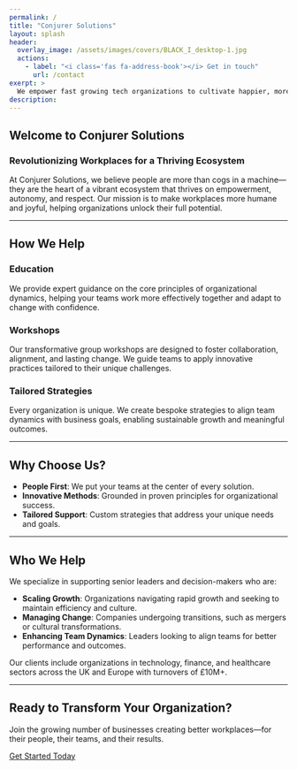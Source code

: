 ```yaml
---
permalink: /
title: "Conjurer Solutions"
layout: splash
header: 
  overlay_image: /assets/images/covers/BLACK_I_desktop-1.jpg
  actions: 
    - label: "<i class='fas fa-address-book'></i> Get in touch"
      url: /contact
exerpt: >
  We empower fast growing tech organizations to cultivate happier, more effective teams.
description: 
---
```


## Welcome to Conjurer Solutions

### Revolutionizing Workplaces for a Thriving Ecosystem

At Conjurer Solutions, we believe people are more than cogs in a machine—they are the heart of a vibrant ecosystem that thrives on empowerment, autonomy, and respect. Our mission is to make workplaces more humane and joyful, helping organizations unlock their full potential.

---

## How We Help

### Education  

We provide expert guidance on the core principles of organizational dynamics, helping your teams work more effectively together and adapt to change with confidence.

### Workshops  

Our transformative group workshops are designed to foster collaboration, alignment, and lasting change. We guide teams to apply innovative practices tailored to their unique challenges.

### Tailored Strategies  

Every organization is unique. We create bespoke strategies to align team dynamics with business goals, enabling sustainable growth and meaningful outcomes.

---

## Why Choose Us?

- **People First**: We put your teams at the center of every solution.
- **Innovative Methods**: Grounded in proven principles for organizational success.
- **Tailored Support**: Custom strategies that address your unique needs and goals.

---

## Who We Help

We specialize in supporting senior leaders and decision-makers who are:

- **Scaling Growth**: Organizations navigating rapid growth and seeking to maintain efficiency and culture.
- **Managing Change**: Companies undergoing transitions, such as mergers or cultural transformations.
- **Enhancing Team Dynamics**: Leaders looking to align teams for better performance and outcomes.

Our clients include organizations in technology, finance, and healthcare sectors across the UK and Europe with turnovers of £10M+.

---

## Ready to Transform Your Organization?

Join the growing number of businesses creating better workplaces—for their people, their teams, and their results.

[Get Started Today](/contact)
